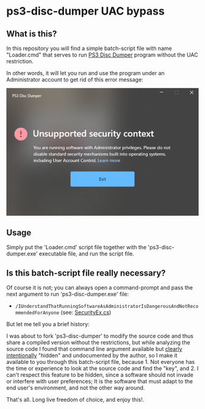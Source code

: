 
# ps3-disc-dumper UAC bypass

## What is this?

In this repository you will find a simple batch-script file with name "Loader.cmd" that serves to run [PS3 Disc Dumper](https://github.com/13xforever/ps3-disc-dumper) program without the UAC restriction.

In other words, it will let you run and use the program under an Administrator account to get rid of this error message:

![enter image description here](error.png)

## Usage

Simply put the 'Loader.cmd' script file together with the 'ps3-disc-dumper.exe' executable file, and run the script file.

## Is this batch-script file really necessary?

Of course it is not; you can always open a command-prompt and pass the next argument to run 'ps3-disc-dumper.exe' file: 
 - `/IUnderstandThatRunningSoftwareAsAdministratorIsDangerousAndNotRecommendedForAnyone`
   (see: [SecurityEx.cs](https://github.com/13xforever/ps3-disc-dumper/blob/master/Ps3DiscDumper/Utils/SecurityEx.cs#L16))

But let me tell you a brief history:

I was about to fork 'ps3-disc-dumper' to modify the source code and thus share a compiled version without the restrictions, but while analyzing the source code I found that command line argument available but [clearly intentionally](https://github.com/13xforever/ps3-disc-dumper/issues/34#issuecomment-1615844934) "hidden" and undocumented by the author, so I make it available to you through this batch-script file, because 1. Not everyone has the time or experience to look at the source code and find the "key", and 2. I can't respect this feature to be hidden, since a software should not invade or interfere with user preferences; It is the software that must adapt to the end user's environment, and not the other way around.

That's all. Long live freedom of choice, and enjoy this!.
